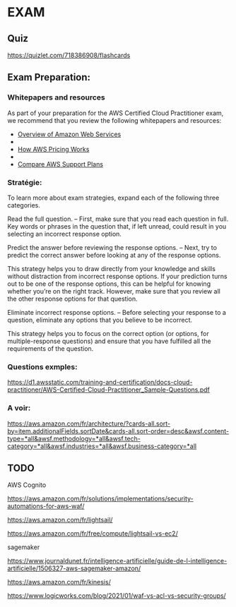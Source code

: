 # EXAM


## Quiz

https://quizlet.com/718386908/flashcards

## Exam Preparation:

### Whitepapers and resources

As part of your preparation for the AWS Certified Cloud Practitioner exam, we recommend that you review the following whitepapers and resources:

- [Overview of Amazon Web Services](https://d1.awsstatic.com/whitepapers/aws-overview.pdf)
- 
- [How AWS Pricing Works](https://docs.aws.amazon.com/whitepapers/latest/how-aws-pricing-works/abstract-and-introduction.html)
- 
- [Compare AWS Support Plans](https://aws.amazon.com/premiumsupport/plans/)

### Stratégie:

To learn more about exam strategies, expand each of the following three categories.


Read the full question.
–
First, make sure that you read each question in full. Key words or phrases in the question that, if left unread, could result in you selecting an incorrect response option.


Predict the answer before reviewing the response options.
–
Next, try to predict the correct answer before looking at any of the response options. 



This strategy helps you to draw directly from your knowledge and skills without distraction from incorrect response options. If your prediction turns out to be one of the response options, this can be helpful for knowing whether you’re on the right track. However, make sure that you review all the other response options for that question.


Eliminate incorrect response options.
–
Before selecting your response to a question, eliminate any options that you believe to be incorrect. 



This strategy helps you to focus on the correct option (or options, for multiple-response questions) and ensure that you have fulfilled all the requirements of the question.

### Questions exmples:

https://d1.awsstatic.com/training-and-certification/docs-cloud-practitioner/AWS-Certified-Cloud-Practitioner_Sample-Questions.pdf

### A voir:

https://aws.amazon.com/fr/architecture/?cards-all.sort-by=item.additionalFields.sortDate&cards-all.sort-order=desc&awsf.content-type=*all&awsf.methodology=*all&awsf.tech-category=*all&awsf.industries=*all&awsf.business-category=*all


## TODO

AWS Cognito

https://aws.amazon.com/fr/solutions/implementations/security-automations-for-aws-waf/

https://aws.amazon.com/fr/lightsail/

https://aws.amazon.com/fr/free/compute/lightsail-vs-ec2/

sagemaker

https://www.journaldunet.fr/intelligence-artificielle/guide-de-l-intelligence-artificielle/1506327-aws-sagemaker-amazon/

https://aws.amazon.com/fr/kinesis/


https://www.logicworks.com/blog/2021/01/waf-vs-acl-vs-security-groups/
